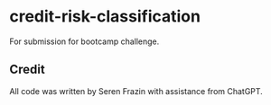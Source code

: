 # credit-risk-classification
For submission for bootcamp challenge.

## Credit

All code was written by Seren Frazin with assistance from ChatGPT.